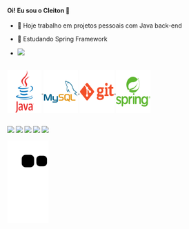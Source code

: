 #### Oi! Eu sou o Cleiton 👋

- 🔭 Hoje trabalho em projetos pessoais com Java back-end
- 🌱 Estudando Spring Framework


- <div>
  <a href="https://github.com/cleitondeusdara">
  <img height="180em" src="https://github-readme-stats.vercel.app/api?username=cleitondeusdara&show_icons=true&theme=dark&include_all_commits=true&count_private=true"/>
 
</div>

  <div style="display: inline_block"><br>
  <img align="center" alt="Clei-Java" height="100" width="80" src="https://raw.githubusercontent.com/devicons/devicon/master/icons/java/java-original-wordmark.svg">   
  <img align="center" alt="Clei-MSql" height="100" width="80" src="https://raw.githubusercontent.com/devicons/devicon/master/icons/mysql/mysql-original-wordmark.svg">
  
  <img align="center" alt="Clei-Git" height="100" width="80" src="https://raw.githubusercontent.com/devicons/devicon/master/icons/git/git-plain-wordmark.svg">

  <img align="center" alt="cle-Spring" height="100" width="80" src="https://raw.githubusercontent.com/devicons/devicon/master/icons/spring/spring-original-wordmark.svg">     
</div>
  
  ##
<div> 
  <a href="https://www.youtube.com/channel/UCUlceXXJUwGeBjyZjFry-tw"_blank"><img src="https://img.shields.io/badge/YouTube-FF0000?style=for-the-badge&logo=youtube&logoColor=white" target="_blank"></a>
  <a href="https://www.instagram.com/cleitondeusdara" target="_blank"><img src="https://img.shields.io/badge/-Instagram-%23E4405F?style=for-the-badge&logo=instagram&logoColor=white" target="_blank"></a>
 	<a href="https://www.twitch.tv/cleitondeusdara" target="_blank"><img src="https://img.shields.io/badge/Twitch-9146FF?style=for-the-badge&logo=twitch&logoColor=white" target="_blank"></a>
  <a href = "cleiton.deusdara@gmail.com"><img src="https://img.shields.io/badge/-Gmail-%23333?style=for-the-badge&logo=gmail&logoColor=white" target="_blank"></a>
  <a href="" target="_blank"><img src="https://img.shields.io/badge/-LinkedIn-%230077B5?style=for-the-badge&logo=linkedin&logoColor=white" target="_blank"></a> 
 
  ![Snake animation](https://github.com/rafaballerini/rafaballerini/blob/output/github-contribution-grid-snake.svg)
 
</div>

